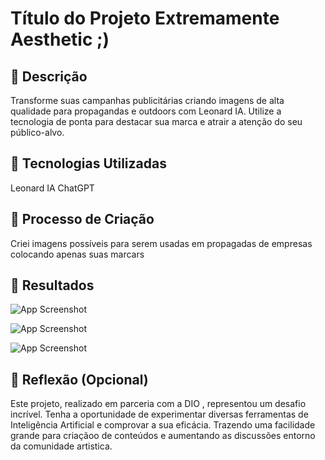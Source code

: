 # Título do Projeto Extremamente Aesthetic ;)

## 📒 Descrição
Transforme suas campanhas publicitárias criando imagens de alta qualidade para propagandas e outdoors com Leonard IA. Utilize a tecnologia de ponta para destacar sua marca e atrair a atenção do seu público-alvo.

## 🤖 Tecnologias Utilizadas
Leonard IA
ChatGPT

## 🧐 Processo de Criação
Criei imagens possíveis para serem usadas em propagadas de empresas colocando apenas suas marcars

## 🚀 Resultados
![App Screenshot](https://github.com/WillianMSilva/lab-natty-or-not/blob/main/Imagens%20Leonard%20IA/Natal%20em%20familia.jpg?raw=true)

![App Screenshot](https://github.com/WillianMSilva/lab-natty-or-not/blob/main/Imagens%20Leonard%20IA/jogador3.jpg?raw=true)

![App Screenshot](https://github.com/WillianMSilva/lab-natty-or-not/blob/main/Imagens%20Leonard%20IA/viva%20a%20vida.jpg?raw=true)


## 💭 Reflexão (Opcional)
Este projeto, realizado em parceria com a DIO , representou um desafio incrível. Tenha a oportunidade de experimentar diversas ferramentas de Inteligência Artificial e comprovar a sua eficácia. Trazendo uma facilidade grande para criaçãoo de conteúdos e aumentando as discussões entorno da comunidade artistica.
